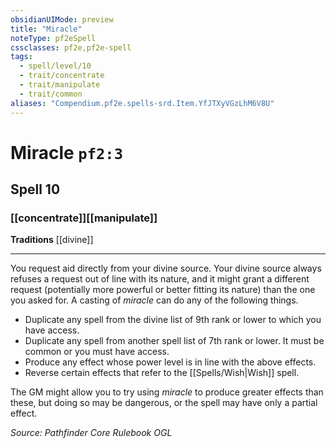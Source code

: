 ```yaml
---
obsidianUIMode: preview
title: "Miracle"
noteType: pf2eSpell
cssclasses: pf2e,pf2e-spell
tags:
  - spell/level/10
  - trait/concentrate
  - trait/manipulate
  - trait/common
aliases: "Compendium.pf2e.spells-srd.Item.YfJTXyVGzLhM6V8U" 
---
```

# Miracle  `pf2:3`  
## Spell 10
### [[concentrate]][[manipulate]]
**Traditions** [[divine]]
* * * 
You request aid directly from your divine source. Your divine source always refuses a request out of line with its nature, and it might grant a different request (potentially more powerful or better fitting its nature) than the one you asked for. A casting of _miracle_ can do any of the following things.

*   Duplicate any spell from the divine list of 9th rank or lower to which you have access.
*   Duplicate any spell from another spell list of 7th rank or lower. It must be common or you must have access.
*   Produce any effect whose power level is in line with the above effects.
*   Reverse certain effects that refer to the [[Spells/Wish|Wish]] spell.

The GM might allow you to try using _miracle_ to produce greater effects than these, but doing so may be dangerous, or the spell may have only a partial effect.

*Source: Pathfinder Core Rulebook*
*OGL*